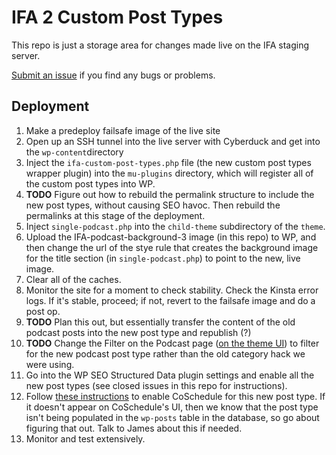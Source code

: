 # IFA 2 Custom Post Types 

This repo is just a storage area for changes made live on the IFA staging server.

[Submit an issue](https://github.com/mgwedd/ifa2-post-types/issues) if you find any bugs or problems. 

## Deployment
1. Make a predeploy failsafe image of the live site
2. Open up an SSH tunnel into the live server with Cyberduck and get into the `wp-content`directory
3. Inject the `ifa-custom-post-types.php` file (the new custom post types wrapper plugin) into the `mu-plugins` directory, which will register all of the custom post types into WP. 
4. **TODO** Figure out how to rebuild the permalink structure to include the new post types, without causing SEO havoc. Then rebuild the permalinks at this stage of the deployment. 
5. Inject `single-podcast.php` into the `child-theme` subdirectory of the `theme`. 
6. Upload the IFA-podcast-background-3 image (in this repo) to WP, and then change the url of the stye rule that creates the background image for the title section (in `single-podcast.php`) to point to the new, live image.
7. Clear all of the caches. 
8. Monitor the site for a moment to check stability. Check the Kinsta error logs. If it's stable, proceed; if not, revert to the failsafe image and do a post op.
9. **TODO** Plan this out, but essentially transfer the content of the old podcast posts into the new post type and republish (?)
10. **TODO** Change the Filter on the Podcast page ([on the theme UI](https://imgur.com/a/kjuG7Wg)) to filter for the new podcast post type rather than the old category hack we were using. 
11. Go into the WP SEO Structured Data plugin settings and enable all the new post types (see closed issues in this repo for instructions).
12. Follow [these instructions](https://help.coschedule.com/hc/en-us/articles/215858037-Using-Custom-Post-TypesThe) to enable CoSchedule for this new post type. If it doesn't appear on CoSchedule's UI, then we know that the post type isn't being populated in the `wp-posts` table in the database, so go about figuring that out. Talk to James about this if needed. 
13. Monitor and test extensively. 
